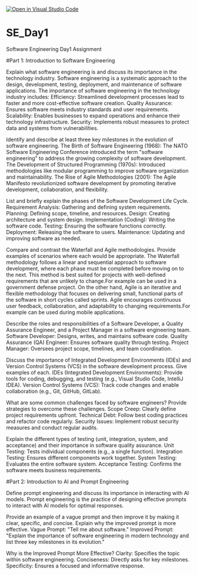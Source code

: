 [![Open in Visual Studio Code](https://classroom.github.com/assets/open-in-vscode-2e0aaae1b6195c2367325f4f02e2d04e9abb55f0b24a779b69b11b9e10269abc.svg)](https://classroom.github.com/online_ide?assignment_repo_id=18363741&assignment_repo_type=AssignmentRepo)
# SE_Day1
Software Engineering Day1 Assignment

#Part 1: Introduction to Software Engineering

Explain what software engineering is and discuss its importance in the technology industry.
Software engineering is a systematic approach to the design, development, testing, deployment, and maintenance of software applications. 
The importance of software engineering in the technology industry includes:
Efficiency: Streamlined development processes lead to faster and more cost-effective software creation.
Quality Assurance: Ensures software meets industry standards and user requirements.
Scalability: Enables businesses to expand operations and enhance their technology infrastructure.
Security: Implements robust measures to protect data and systems from vulnerabilities.

Identify and describe at least three key milestones in the evolution of software engineering.
The Birth of Software Engineering (1968): The NATO Software Engineering Conference introduced the term "software engineering" to address the growing complexity of software development.
The Development of Structured Programming (1970s): Introduced methodologies like modular programming to improve software organization and maintainability.
The Rise of Agile Methodologies (2001): The Agile Manifesto revolutionized software development by promoting iterative development, collaboration, and flexibility.

List and briefly explain the phases of the Software Development Life Cycle.
Requirement Analysis: Gathering and defining system requirements.
Planning: Defining scope, timeline, and resources.
Design: Creating architecture and system design.
Implementation (Coding): Writing the software code.
Testing: Ensuring the software functions correctly.
Deployment: Releasing the software to users.
Maintenance: Updating and improving software as needed.

Compare and contrast the Waterfall and Agile methodologies. Provide examples of scenarios where each would be appropriate.
The Waterfall methodology follows a linear and sequential approach to software development, where each phase must be completed before moving on to the next. This method is best suited for projects with well-defined requirements that are unlikely to change.For example can be used in a government defense project.
On the other hand, Agile is an iterative and flexible methodology that focuses on delivering small, functional parts of the software in short cycles called sprints. Agile encourages continuous user feedback, collaboration, and adaptability to changing requirements.For example can be used during mobile applications.

Describe the roles and responsibilities of a Software Developer, a Quality Assurance Engineer, and a Project Manager in a software engineering team.
Software Developer: Designs, writes, and maintains software code.
Quality Assurance (QA) Engineer: Ensures software quality through testing.
Project Manager: Oversees project scope, timelines, and team coordination.

Discuss the importance of Integrated Development Environments (IDEs) and Version Control Systems (VCS) in the software development process. Give examples of each.
IDEs (Integrated Development Environments): Provide tools for coding, debugging, and testing (e.g., Visual Studio Code, IntelliJ IDEA).
Version Control Systems (VCS): Track code changes and enable collaboration (e.g., Git, GitHub, GitLab).

What are some common challenges faced by software engineers? Provide strategies to overcome these challenges.
Scope Creep: Clearly define project requirements upfront.
Technical Debt: Follow best coding practices and refactor code regularly.
Security Issues: Implement robust security measures and conduct regular audits.

Explain the different types of testing (unit, integration, system, and acceptance) and their importance in software quality assurance.
Unit Testing: Tests individual components (e.g., a single function).
Integration Testing: Ensures different components work together.
System Testing: Evaluates the entire software system.
Acceptance Testing: Confirms the software meets business requirements.

#Part 2: Introduction to AI and Prompt Engineering


Define prompt engineering and discuss its importance in interacting with AI models.
Prompt engineering is the practice of designing effective prompts to interact with AI models for optimal responses.

Provide an example of a vague prompt and then improve it by making it clear, specific, and concise. Explain why the improved prompt is more effective.
Vague Prompt: "Tell me about software."
Improved Prompt: "Explain the importance of software engineering in modern technology and list three key milestones in its evolution."

Why is the Improved Prompt More Effective?
Clarity: Specifies the topic within software engineering.
Conciseness: Directly asks for key milestones.
Specificity: Ensures a focused and informative response.
